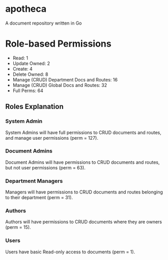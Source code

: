 # apotheca
A document repository written in Go

# Role-based Permissions

- Read: 1
- Update Owned: 2
- Create: 4
- Delete Owned: 8
- Manage (CRUD) Department Docs and Routes: 16
- Manage (CRUD) Global Docs and Routes: 32
- Full Perms: 64

## Roles Explanation

### System Admin

System Admins will have full permissions to CRUD documents and routes, and manage user permissions (perm = 127).

### Document Admins

Document Admins will have permissions to CRUD documents and routes, but not user permissions (perm = 63).

### Department Managers

Managers will have permissions to CRUD documents and routes belonging to their department (perm = 31).

### Authors

Authors will have permissions to CRUD documents where they are owners (perm = 15).

### Users

Users have basic Read-only access to documents (perm = 1).
